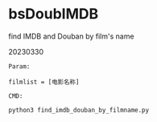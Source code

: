 # bsDoubIMDB


find IMDB and Douban by film's name 


20230330


```
Param:

filmlist = [电影名称]
```



```
CMD:

python3 find_imdb_douban_by_filmname.py
```
